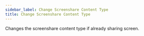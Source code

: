 ```yaml
---
sidebar_label: Change Screenshare Content Type
title: Change Screenshare Content Type
---
```

Changes the screenshare content type if already sharing screen.